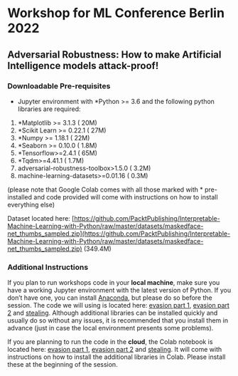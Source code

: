# Workshop for ML Conference Berlin 2022
## Adversarial Robustness: How to make Artificial Intelligence models attack-proof!

### Downloadable Pre-requisites

- Jupyter environment with *Python >= 3.6 and the following python libraries are required:

1. *Matplotlib >= 3.1.3		( 20M)
2. *Scikit Learn >= 0.22.1		( 27M)
3. *Numpy >= 1.18.1	( 22M)
4. *Seaborn >= 0.10.0		( 1.8M)
5. *Tensorflow>=2.4.1       ( 65M)
6. *Tqdm>=4.41.1		( 1.7M)
7. adversarial-robustness-toolbox>1.5.0 		( 3.2M)
8. machine-learning-datasets>=0.01.16		(  0.3M)

 (please note that Google Colab comes with all those marked with * pre-installed and code provided will come with instructions on how to install everything else)
 
Dataset located here: [https://github.com/PacktPublishing/Interpretable-Machine-Learning-with-Python/raw/master/datasets/maskedface-net_thumbs_sampled.zip](https://github.com/PacktPublishing/Interpretable-Machine-Learning-with-Python/raw/master/datasets/maskedface-net_thumbs_sampled.zip) (349.4M)

### Additional Instructions

If you plan to run workshops code in your **local machine**, make sure you have a working Jupyter environment with the latest version of Python. If you don’t have one, you can install [Anaconda](https://www.anaconda.com/products/individual), but please do so before the session. The code we will using is located here: [evasion part 1](https://github.com/smasis001/mlconf-2022/blob/main/notebooks/Masks_part1.ipynb), [evasion part 2](https://github.com/smasis001/mlconf-2022/blob/main/notebooks/Masks_part2.ipynb) and [stealing](https://github.com/smasis001/mlconf-2022/blob/main/notebooks/Masks_stealing.ipynb). Although additional libraries can be installed quickly and usually do so without any issues, it is recommended that you install them in advance (just in case the local environment presents some problems).

If you are planning to run the code in the **cloud**, the Colab notebook is located here: [evasion part 1](https://colab.research.google.com/drive/1k1kju3OsbeM44_6P55oJcAVSmEFiLGIx?usp=sharing), [evasion part 2](https://colab.research.google.com/drive/1jeT0lzhd_gcu1DCO1fuQRWqNsqeLpF3o?usp=sharing) and [stealing](https://colab.research.google.com/drive/1TxD8lTzj8c0HRyTqYGcVZ7_qUjoQRuB9?usp=sharing). It will come with instructions on how to install the additional libraries in Colab. Please install these at the beginning of the session.